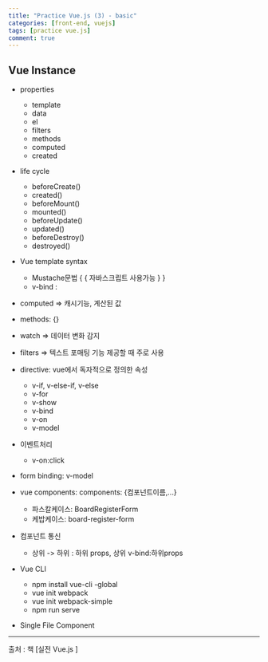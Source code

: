 ```yaml
---
title: "Practice Vue.js (3) - basic"
categories: [front-end, vuejs]
tags: [practice vue.js]
comment: true
---
```


## Vue Instance

- properties

  - template
  - data
  - el
  - filters
  - methods
  - computed
  - created

- life cycle

  - beforeCreate()
  - created()
  - beforeMount()
  - mounted()
  - beforeUpdate()
  - updated()
  - beforeDestroy()
  - destroyed()

- Vue template syntax

  - Mustache문법 { { 자바스크립트 사용가능 } }
  - v-bind :

- computed => 캐시기능, 계산된 값
- methods: {}
- watch => 데이터 변화 감지
- filters => 텍스트 포매팅 기능 제공할 때 주로 사용
- directive: vue에서 독자적으로 정의한 속성

  - v-if, v-else-if, v-else
  - v-for
  - v-show
  - v-bind
  - v-on
  - v-model

- 이벤트처리

  - v-on:click

- form binding: v-model
- vue components: components: {컴포넌트이름,...}

  - 파스칼케이스: BoardRegisterForm
  - 케밥케이스: board-register-form

- 컴포넌트 통신

  - 상위 -> 하위 : 하위 props, 상위 v-bind:하위props

- Vue CLI

  - npm install vue-cli -global
  - vue init webpack
  - vue init webpack-simple
  - npm run serve

- Single File Component

---

출처 : 책 [실전 Vue.js ]
